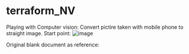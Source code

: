 # terraform_NV

Playing with Computer vision: Convert pictire taken with mobile phone to straight image.
Start point:
![image](https://user-images.githubusercontent.com/72379531/204755373-d759886f-7d34-46f1-9433-dfd63a50e01d.png)

Original blank document as reference:
